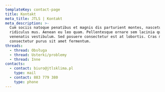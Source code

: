 ```yaml
---
templateKey: contact-page
title: Kontakt
meta_title: JTLS | Kontakt
meta_description: >-
  Cum sociis natoque penatibus et magnis dis parturient montes, nascetur
  ridiculus mus. Aenean eu leo quam. Pellentesque ornare sem lacinia quam
  venenatis vestibulum. Sed posuere consectetur est at lobortis. Cras mattis
  consectetur purus sit amet fermentum.
threads:
  - thread: Obsługa
  - thread: Usterki/problemy
  - thread: Inne
contacts:
  - contact: biuro@jtlsklima.pl
    type: mail
  - contact: 883 779 380
    type: phone
---
```



